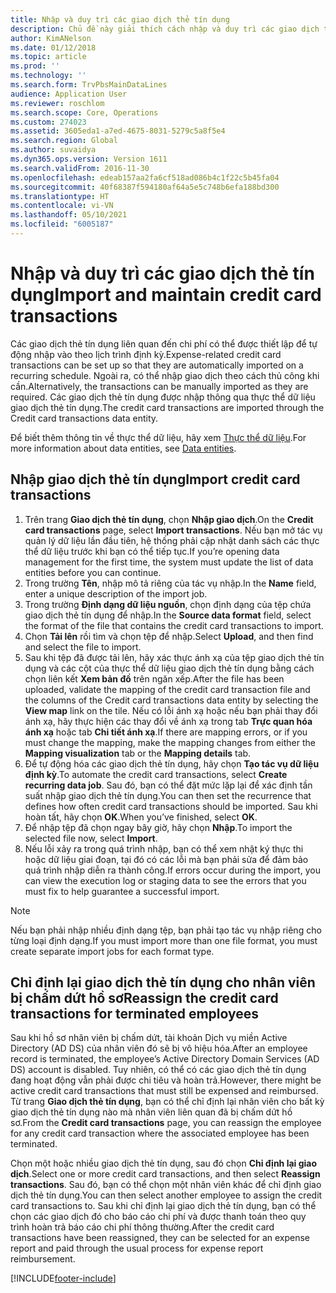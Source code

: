 ```yaml
---
title: Nhập và duy trì các giao dịch thẻ tín dụng
description: Chủ đề này giải thích cách nhập và duy trì các giao dịch thẻ tín dụng liên quan đến chi phí. Bạn có thể thiết lập để các giao dịch này được nhập tự động theo lịch trình định kỳ hoặc được nhập thủ công khi cần.
author: KimANelson
ms.date: 01/12/2018
ms.topic: article
ms.prod: ''
ms.technology: ''
ms.search.form: TrvPbsMainDataLines
audience: Application User
ms.reviewer: roschlom
ms.search.scope: Core, Operations
ms.custom: 274023
ms.assetid: 3605eda1-a7ed-4675-8031-5279c5a8f5e4
ms.search.region: Global
ms.author: suvaidya
ms.dyn365.ops.version: Version 1611
ms.search.validFrom: 2016-11-30
ms.openlocfilehash: edeab157aa2fa6cf518ad086b4c1f22c5b45fa04
ms.sourcegitcommit: 40f68387f594180af64a5e5c748b6efa188bd300
ms.translationtype: HT
ms.contentlocale: vi-VN
ms.lasthandoff: 05/10/2021
ms.locfileid: "6005187"
---
```

# <a name="import-and-maintain-credit-card-transactions"></a><span data-ttu-id="ea46f-104">Nhập và duy trì các giao dịch thẻ tín dụng</span><span class="sxs-lookup"><span data-stu-id="ea46f-104">Import and maintain credit card transactions</span></span>

<span data-ttu-id="ea46f-105">Các giao dịch thẻ tín dụng liên quan đến chi phí có thể được thiết lập để tự động nhập vào theo lịch trình định kỳ.</span><span class="sxs-lookup"><span data-stu-id="ea46f-105">Expense-related credit card transactions can be set up so that they are automatically imported on a recurring schedule.</span></span> <span data-ttu-id="ea46f-106">Ngoài ra, có thể nhập giao dịch theo cách thủ công khi cần.</span><span class="sxs-lookup"><span data-stu-id="ea46f-106">Alternatively, the transactions can be manually imported as they are required.</span></span> <span data-ttu-id="ea46f-107">Các giao dịch thẻ tín dụng được nhập thông qua thực thể dữ liệu giao dịch thẻ tín dụng.</span><span class="sxs-lookup"><span data-stu-id="ea46f-107">The credit card transactions are imported through the Credit card transactions data entity.</span></span>

<span data-ttu-id="ea46f-108">Để biết thêm thông tin về thực thể dữ liệu, hãy xem [Thực thể dữ liệu](/dynamics365/fin-ops-core/dev-itpro/data-entities/data-entities).</span><span class="sxs-lookup"><span data-stu-id="ea46f-108">For more information about data entities, see [Data entities](/dynamics365/fin-ops-core/dev-itpro/data-entities/data-entities).</span></span>

## <a name="import-credit-card-transactions"></a><span data-ttu-id="ea46f-109">Nhập giao dịch thẻ tín dụng</span><span class="sxs-lookup"><span data-stu-id="ea46f-109">Import credit card transactions</span></span>

1. <span data-ttu-id="ea46f-110">Trên trang **Giao dịch thẻ tín dụng**, chọn **Nhập giao dịch**.</span><span class="sxs-lookup"><span data-stu-id="ea46f-110">On the **Credit card transactions** page, select **Import transactions**.</span></span> <span data-ttu-id="ea46f-111">Nếu bạn mở tác vụ quản lý dữ liệu lần đầu tiên, hệ thống phải cập nhật danh sách các thực thể dữ liệu trước khi bạn có thể tiếp tục.</span><span class="sxs-lookup"><span data-stu-id="ea46f-111">If you’re opening data management for the first time, the system must update the list of data entities before you can continue.</span></span>
2. <span data-ttu-id="ea46f-112">Trong trường **Tên**, nhập mô tả riêng của tác vụ nhập.</span><span class="sxs-lookup"><span data-stu-id="ea46f-112">In the **Name** field, enter a unique description of the import job.</span></span>
3. <span data-ttu-id="ea46f-113">Trong trường **Định dạng dữ liệu nguồn**, chọn định dạng của tệp chứa giao dịch thẻ tín dụng để nhập.</span><span class="sxs-lookup"><span data-stu-id="ea46f-113">In the **Source data format** field, select the format of the file that contains the credit card transactions to import.</span></span>
4. <span data-ttu-id="ea46f-114">Chọn **Tải lên** rồi tìm và chọn tệp để nhập.</span><span class="sxs-lookup"><span data-stu-id="ea46f-114">Select **Upload**, and then find and select the file to import.</span></span>
5. <span data-ttu-id="ea46f-115">Sau khi tệp đã được tải lên, hãy xác thực ánh xạ của tệp giao dịch thẻ tín dụng và các cột của thực thể dữ liệu giao dịch thẻ tín dụng bằng cách chọn liên kết **Xem bản đồ** trên ngăn xếp.</span><span class="sxs-lookup"><span data-stu-id="ea46f-115">After the file has been uploaded, validate the mapping of the credit card transaction file and the columns of the Credit card transactions data entity by selecting the **View map** link on the tile.</span></span> <span data-ttu-id="ea46f-116">Nếu có lỗi ánh xạ hoặc nếu bạn phải thay đổi ánh xạ, hãy thực hiện các thay đổi về ánh xạ trong tab **Trực quan hóa ánh xạ** hoặc tab **Chi tiết ánh xạ**.</span><span class="sxs-lookup"><span data-stu-id="ea46f-116">If there are mapping errors, or if you must change the mapping, make the mapping changes from either the **Mapping visualization** tab or the **Mapping details** tab.</span></span>
6. <span data-ttu-id="ea46f-117">Để tự động hóa các giao dịch thẻ tín dụng, hãy chọn **Tạo tác vụ dữ liệu định kỳ**.</span><span class="sxs-lookup"><span data-stu-id="ea46f-117">To automate the credit card transactions, select **Create recurring data job**.</span></span> <span data-ttu-id="ea46f-118">Sau đó, bạn có thể đặt mức lặp lại để xác định tần suất nhập giao dịch thẻ tín dụng.</span><span class="sxs-lookup"><span data-stu-id="ea46f-118">You can then set the recurrence that defines how often credit card transactions should be imported.</span></span> <span data-ttu-id="ea46f-119">Sau khi hoàn tất, hãy chọn **OK**.</span><span class="sxs-lookup"><span data-stu-id="ea46f-119">When you’ve finished, select **OK**.</span></span>
7. <span data-ttu-id="ea46f-120">Để nhập tệp đã chọn ngay bây giờ, hãy chọn **Nhập**.</span><span class="sxs-lookup"><span data-stu-id="ea46f-120">To import the selected file now, select **Import**.</span></span>
8. <span data-ttu-id="ea46f-121">Nếu lỗi xảy ra trong quá trình nhập, bạn có thể xem nhật ký thực thi hoặc dữ liệu giai đoạn, tại đó có các lỗi mà bạn phải sửa để đảm bảo quá trình nhập diễn ra thành công.</span><span class="sxs-lookup"><span data-stu-id="ea46f-121">If errors occur during the import, you can view the execution log or staging data to see the errors that you must fix to help guarantee a successful import.</span></span>

> [!NOTE]
> <span data-ttu-id="ea46f-122">Nếu bạn phải nhập nhiều định dạng tệp, bạn phải tạo tác vụ nhập riêng cho từng loại định dạng.</span><span class="sxs-lookup"><span data-stu-id="ea46f-122">If you must import more than one file format, you must create separate import jobs for each format type.</span></span>

## <a name="reassign-the-credit-card-transactions-for-terminated-employees"></a><span data-ttu-id="ea46f-123">Chỉ định lại giao dịch thẻ tín dụng cho nhân viên bị chấm dứt hồ sơ</span><span class="sxs-lookup"><span data-stu-id="ea46f-123">Reassign the credit card transactions for terminated employees</span></span>

<span data-ttu-id="ea46f-124">Sau khi hồ sơ nhân viên bị chấm dứt, tài khoản Dịch vụ miền Active Directory (AD DS) của nhân viên đó sẽ bị vô hiệu hóa.</span><span class="sxs-lookup"><span data-stu-id="ea46f-124">After an employee record is terminated, the employee’s Active Directory Domain Services (AD DS) account is disabled.</span></span> <span data-ttu-id="ea46f-125">Tuy nhiên, có thể có các giao dịch thẻ tín dụng đang hoạt động vẫn phải được chi tiêu và hoàn trả.</span><span class="sxs-lookup"><span data-stu-id="ea46f-125">However, there might be active credit card transactions that must still be expensed and reimbursed.</span></span> <span data-ttu-id="ea46f-126">Từ trang **Giao dịch thẻ tín dụng**, bạn có thể chỉ định lại nhân viên cho bất kỳ giao dịch thẻ tín dụng nào mà nhân viên liên quan đã bị chấm dứt hồ sơ.</span><span class="sxs-lookup"><span data-stu-id="ea46f-126">From the **Credit card transactions** page, you can reassign the employee for any credit card transaction where the associated employee has been terminated.</span></span>

<span data-ttu-id="ea46f-127">Chọn một hoặc nhiều giao dịch thẻ tín dụng, sau đó chọn **Chỉ định lại giao dịch**.</span><span class="sxs-lookup"><span data-stu-id="ea46f-127">Select one or more credit card transactions, and then select **Reassign transactions**.</span></span> <span data-ttu-id="ea46f-128">Sau đó, bạn có thể chọn một nhân viên khác để chỉ định giao dịch thẻ tín dụng.</span><span class="sxs-lookup"><span data-stu-id="ea46f-128">You can then select another employee to assign the credit card transactions to.</span></span> <span data-ttu-id="ea46f-129">Sau khi chỉ định lại giao dịch thẻ tín dụng, bạn có thể chọn các giao dịch đó cho báo cáo chi phí và được thanh toán theo quy trình hoàn trả báo cáo chi phí thông thường.</span><span class="sxs-lookup"><span data-stu-id="ea46f-129">After the credit card transactions have been reassigned, they can be selected for an expense report and paid through the usual process for expense report reimbursement.</span></span>


[!INCLUDE[footer-include](../includes/footer-banner.md)]